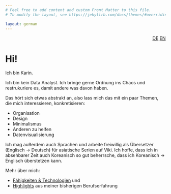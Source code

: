 ```yaml
---
# Feel free to add content and custom Front Matter to this file.
# To modify the layout, see https://jekyllrb.com/docs/themes/#overriding-theme-englishs

layout: german
---
```

<div style="text-align: right"><a href="/index">DE</a> <a href="/en/home">EN</a></div>

# Hi!

Ich bin Karin.

Ich bin kein Data Analyst.
Ich bringe gerne Ordnung ins Chaos und restrukuriere es, damit andere was davon haben.

Das hört sich etwas abstrakt an, also lass mich das mit ein paar Themen, die mich interessieren, konkretisieren:
* Organisation
* Design
* Minimalismus
* Anderen zu helfen
* Datenvisualisierung

Ich mag außerdem auch Sprachen und arbeite freiwillig als Übersetzer (Englisch -> Deutsch) für asiatische Serien auf Viki. Ich hoffe, dass ich in absehbarer Zeit auch Koreanisch so gut beherrsche, dass ich Koreanisch -> Englisch überstetzen kann.

Mehr über mich:
* [Fähigkeiten & Technologien](de/faehigkeiten-und-technologien) und
* [Highlights](de/was_zuvor_geschah) aus meiner bisherigen Berufserfahrung
